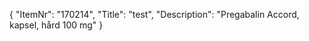{
  "ItemNr": "170214",
  "Title": "test",
  "Description": "Pregabalin Accord, kapsel, hård 100 mg"
}